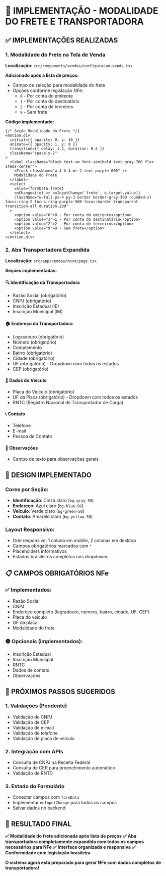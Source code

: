 # 🚚 IMPLEMENTAÇÃO - MODALIDADE DO FRETE E TRANSPORTADORA

## ✅ **IMPLEMENTAÇÕES REALIZADAS**

### **1. Modalidade do Frete na Tela de Venda**

**Localização**: `src/components/vendas/configuracao-venda.tsx`

**Adicionado após a lista de preços:**
- Campo de seleção para modalidade do frete
- Opções conforme legislação NFe:
  - `0` - Por conta do emitente
  - `1` - Por conta do destinatário  
  - `2` - Por conta de terceiros
  - `9` - Sem frete

**Código implementado:**
```tsx
{/* Seção Modalidade do Frete */}
<motion.div
  initial={{ opacity: 0, y: 10 }}
  animate={{ opacity: 1, y: 0 }}
  transition={{ delay: 1.2, duration: 0.4 }}
  className="space-y-2"
>
  <label className="block text-sm font-semibold text-gray-700 flex items-center">
    <Truck className="w-4 h-4 mr-2 text-purple-600" />
    Modalidade do Frete
  </label>
  <select
    value={formData.frete}
    onChange={(e) => onInputChange('frete', e.target.value)}
    className="w-full px-4 py-3 border border-gray-300 rounded-xl focus:ring-2 focus:ring-purple-500 focus:border-transparent transition-all duration-200"
  >
    <option value="0">0 - Por conta do emitente</option>
    <option value="1">1 - Por conta do destinatário</option>
    <option value="2">2 - Por conta de terceiros</option>
    <option value="9">9 - Sem frete</option>
  </select>
</motion.div>
```

### **2. Aba Transportadora Expandida**

**Localização**: `src/app/vendas/novo/page.tsx`

**Seções implementadas:**

#### **🔍 Identificação da Transportadora**
- Razão Social (obrigatório)
- CNPJ (obrigatório)
- Inscrição Estadual (IE)
- Inscrição Municipal (IM)

#### **🏠 Endereço da Transportadora**
- Logradouro (obrigatório)
- Número (obrigatório)
- Complemento
- Bairro (obrigatório)
- Cidade (obrigatório)
- UF (obrigatório) - Dropdown com todos os estados
- CEP (obrigatório)

#### **🚛 Dados do Veículo**
- Placa do Veículo (obrigatório)
- UF da Placa (obrigatório) - Dropdown com todos os estados
- RNTC (Registro Nacional de Transportador de Carga)

#### **📞 Contato**
- Telefone
- E-mail
- Pessoa de Contato

#### **📝 Observações**
- Campo de texto para observações gerais

## 🎨 **DESIGN IMPLEMENTADO**

### **Cores por Seção:**
- **Identificação**: Cinza claro (`bg-gray-50`)
- **Endereço**: Azul claro (`bg-blue-50`)
- **Veículo**: Verde claro (`bg-green-50`)
- **Contato**: Amarelo claro (`bg-yellow-50`)

### **Layout Responsivo:**
- Grid responsivo: 1 coluna em mobile, 2 colunas em desktop
- Campos obrigatórios marcados com `*`
- Placeholders informativos
- Estados brasileiros completos nos dropdowns

## 📋 **CAMPOS OBRIGATÓRIOS NFe**

### **✅ Implementados:**
- Razão Social
- CNPJ
- Endereço completo (logradouro, número, bairro, cidade, UF, CEP)
- Placa do veículo
- UF da placa
- Modalidade do frete

### **🟡 Opcionais (implementados):**
- Inscrição Estadual
- Inscrição Municipal
- RNTC
- Dados de contato
- Observações

## 🔧 **PRÓXIMOS PASSOS SUGERIDOS**

### **1. Validações (Pendente)**
- Validação de CNPJ
- Validação de CEP
- Validação de e-mail
- Validação de telefone
- Validação de placa de veículo

### **2. Integração com APIs**
- Consulta de CNPJ na Receita Federal
- Consulta de CEP para preenchimento automático
- Validação de RNTC

### **3. Estado do Formulário**
- Conectar campos com `formData`
- Implementar `onInputChange` para todos os campos
- Salvar dados no backend

## 🎉 **RESULTADO FINAL**

**✅ Modalidade do frete adicionada após lista de preços**
**✅ Aba transportadora completamente expandida com todos os campos necessários para NFe**
**✅ Interface organizada e responsiva**
**✅ Conformidade com legislação brasileira**

**O sistema agora está preparado para gerar NFe com dados completos de transportadora!**





